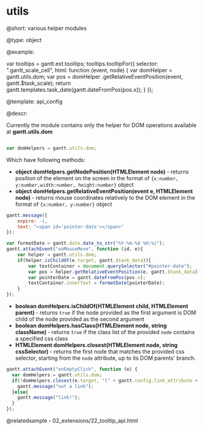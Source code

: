utils
=============

@short:
	various helper modules

@type:
object

@example:

var tooltips = gantt.ext.tooltips;
tooltips.tooltipFor({
	selector: ".gantt_scale_cell",
	html: function (event, node) {
		var domHelper = gantt.utils.dom;
		var pos = domHelper .getRelativeEventPosition(event, gantt.$task_scale);
		return gantt.templates.task_date(gantt.dateFromPos(pos.x));
}
});

@template:	api_config


@descr:

Currently the module contains only the helper for DOM operations available at **gantt.utils.dom**


~~~js

var domHelpers = gantt.utils.dom;

~~~

Which have following methods:

- <b> object domHelpers.getNodePosition(HTMLElement node) </b> - returns position of the element on the screen in the format of `{x:number, y:number,width:number, height:number}` object
- <b> object domHelpers.getRelativeEventPosition(event e, HTMLElement node) </b> - returns mouse coordinates relatively to the DOM element in the format of `{x:number, y:number}` object

~~~js
gantt.message({
	expire: -1,
	text: "<span id='pointer-date'></span>"
});

var formatDate = gantt.date.date_to_str("%Y-%m-%d %H:%i");
gantt.attachEvent("onMouseMove", function (id, e){
	var helper = gantt.utils.dom;
	if(helper.isChildOf(e.target, gantt.$task_data)){
      	var textContainer = document.querySelector("#pointer-date");
		var pos = helper.getRelativeEventPosition(e, gantt.$task_data);
		var pointerDate = gantt.dateFromPos(pos.x);
		textContainer.innerText = formatDate(pointerDate);
    }
});
~~~

- <b> boolean domHelpers.isChildOf(HTMLElement child, HTMLElement parent) </b> - returns `true` if the node provided as the first argument is DOM child of the node provided as the second argument
- <b> boolean domHelpers.hasClass(HTMLElement node, string className) </b> - returns `true` if the class list of the provided `node` contains a specified css class 
- <b> HTMLElement domHelpers.closest(HTMLElement node, string cssSelector) </b> - returns the first node that matches the provided css selector, starting from the `node` attribute, up to its DOM parents' branch.

~~~js
gantt.attachEvent("onEmptyClick", function (e) {
  var domHelpers = gantt.utils.dom;
  if(!domHelpers.closest(e.target, "[" + gantt.config.link_attribute + "]")){
    gantt.message("not a link");
  }else{
    gantt.message("link!"); 
  }
});
~~~


@relatedsample
	- 02_extensions/22_tooltip_api.html